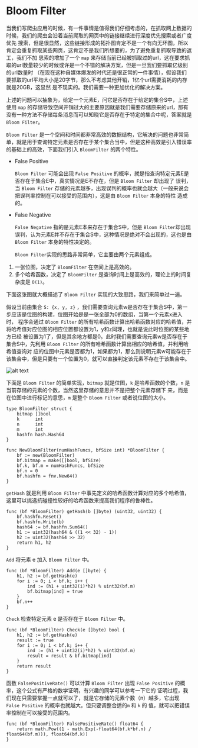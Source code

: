 # Bloom Filter
  当我们写爬虫应用的时候，有一件事情是值得我们仔细考虑的，在抓取网上数据的时候，我们的爬虫会沿着当前爬取的网页中的链接继续进行深度优先搜索或者广度优先
搜索，但是很显然，这些链接形成的拓扑图肯定不是一个有向无环图，所以肯定会重复抓取某些网页，这肯定不是我们所想要的，为了避免重复抓取导致的返工，我们不加
思索的增加了一个 `map` 来存储当前已经被抓取过的url，这在要求抓取的url数量较少的时候或许是一个不错的解决方案，但是一旦我们要抓取亿级别的url数量时
（在现在这种自媒体爆发的时代还是很正常的一件事情），假设我们要抓取的url平均大小是20字节，那么不考虑其他开销，1亿个url需要消耗的内存就是20GB，这显然
是不现实的。我们需要一种更加优化的解决方案。

  上述的问题可以抽象为，给定一个元素E，问它是否存在于给定的集合S中，上述使用 `map` 的存储导致空间开销过大的主要原因就是我们需要存储原来的url，那有
没有一种方法不存储每条消息而可以知晓它是否存在于特定的集合中呢，答案就是 `Bloom Filter`。

  `Bloom Filter` 是一个空间和时间都非常高效的数据结构，它解决的问题也非常简单，就是用于查询特定元素是否存在于某个集合当中，但是这种高效是引入错误率
的基础上的高效，下面我们引入 `BloomFilter` 的两个特性。

* False Positive 

  `Bloom Filter` 可能会出现 `False Positive` 的概率，就是指查询特定元素E是否存在于集合E中，真实情况是E不存在，但是 `Bloom Filter` 却出现了
误判，当 `Bloom Filter` 存储的元素越多，出现误判的概率也就会越大（一般来说会把误判率控制在可以接受的范围内），这是由 `Bloom Filter` 本身的特性
造成的。
* False Negative

  `False Negative` 指的是元素E本来存在于集合S中，但是 `Bloom Filter`却出现误判，认为元素E并不存在于集合S中，这种情况是绝对不会出现的，这也是由
`Bloom Filter` 本身的特性决定的。

  `Bloom Filter`实现的思路非常简单，它主要由两个元素组成。
1. 一张位图，决定了 `BloomFilter` 在空间上是高效的。
2. 多个哈希函数，决定了 `BloomFilter` 是查询时间上是高效的，理论上的时间复杂度是 `O(1)`。

  下面这张图就大概描述了 `Bloom Filter` 实现的大致思路，我们来简单过一遍。

  假设当前由集合 `S: {x, y, z}` ，我们需要查询元素w是否存在于集合S中，第一步应该是位图的构建，位图开始是是一张全部为0的数组，当第一个元素x进入时，
程序会通过 `Bloom Filter` 的所有哈希函数计算出哈希函数对应的哈希值，并将哈希值对应位图的相应位置都设置为1，y和z同理，也就是说此时位图的某些地方已经
被设置为1了，但是其余地方都是0。此时我们需要查询元素w是否存在于集合S中，先利用 `Bloom Filter` 的所有哈希函数计算出相应的哈希值，并利用哈希值查询对
应的位图中元素是否都为1，如果都为1，那么则说明元素w可能存在于该集合中，但是只要有一个位置为0，就可以直接判定该元素不存在于该集合中。

![alt text](https://upload.wikimedia.org/wikipedia/commons/thumb/a/ac/Bloom_filter.svg/649px-Bloom_filter.svg.png)

  下面是 `Bloom Filter` 的简单实现，`bitmap` 就是位图，`k` 是哈希函数的个数，`n` 是当前存储的元素的个数，当然这里存储的意思并不是把整个元素存储下
来，而是在位图中进行标记的意思，`m` 是整个 `Bloom Filter` 或者说位图的大小。

```golang
type BloomFilter struct {
    bitmap []bool
    k      int
    n      int
    m      int
    hashfn hash.Hash64
}

func NewBloomFilter(numHashFuncs, bfSize int) *BloomFilter {
    bf := new(BloomFilter)
    bf.bitmap = make([]bool, bfSize)
    bf.k, bf.m = numHashFuncs, bfSize
    bf.n = 0
    bf.hashfn = fnv.New64()
}
```

  `getHash` 就是利用 `Bloom Filter` 中事先定义的哈希函数计算对应的多个哈希值，这里可以挑选抗碰撞性较好的哈希函数来提高我们程序的鲁棒性。

```golang
func (bf *BloomFilter) getHash(b []byte) (uint32, uint32) {
    bf.hashfn.Reset()
    bf.hashfn.Write(b)
    hash64 := bf.hashfn.Sum64()
    h1 := uint32(hash64 & ((1 << 32) - 1))
    h2 := uint32(hash64 >> 32)
    return h1, h2
}
```

  `Add` 将元素 e 加入 `Bloom Filter` 中。

```golang
func (bf *BloomFilter) Add(e []byte) {
    h1, h2 := bf.getHash(e)
    for i := 0; i < bf.k; i++ {
        ind := (h1 + uint32(i)*h2) % uint32(bf.m)
        bf.bitmap[ind] = true
    }
    bf.n++
}
```

  `Check` 检查特定元素 e 是否存在于 `Bloom Filter` 中。

```golang
func (bf *BloomFilter) Check(e []byte) bool {
    h1, h2 := bf.getHash(e)
    result := true
    for i := 0; i < bf.k; i++ {
        ind := (h1 + uint32(i)*h2) % uint32(bf.m)
        result = result & bf.bitmap[ind]
    }
    return result
}
```

  函数 `FalsePositiveRate()` 可以计算 `Bloom Filter` 出现 `False Positive` 的概率，这个公式有严格的数学证明，有兴趣的同学可以参考一下它的
证明过程，我们现在只需要掌握一点就可以了，就是它存储的元素个数（n）越多，它出现 `False Positive` 的概率也就越大。但只要调整合适的`m` 和 `k` 的
值，就可以把错误率控制在可以接受的范围内。

```golang
func (bf *BloomFilter) FalsePositiveRate() float64 {
    return math.Pow((1 - math.Exp(-float64(bf.k*bf.n) / float64(bf.m))), float64(bf.k))
}
```

